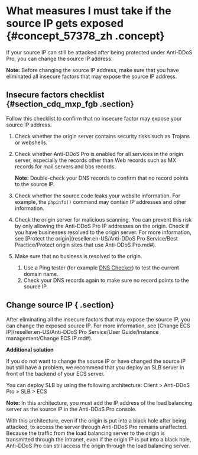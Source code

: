 # What measures I must take if the source IP gets exposed {#concept_57378_zh .concept}

If your source IP can still be attacked after being protected under Anti-DDoS Pro, you can change the source IP address.

**Note:** Before changing the source IP address, make sure that you have eliminated all insecure factors that may expose the source IP address.

## Insecure factors checklist {#section_cdq_mxp_fgb .section}

Follow this checklist to confirm that no insecure factor may expose your source IP address.

1.  Check whether the origin server contains security risks such as Trojans or webshells.
2.  Check whether Anti-DDoS Pro is enabled for all services in the origin server, especially the records other than Web records such as MX records for mail servers and bbs records.

    **Note:** Double-check your DNS records to confirm that no record points to the source IP.

3.  Check whether the source code leaks your website information. For example, the `phpinfo()` command may contain IP addresses and other information.
4.  Check the origin server for malicious scanning. You can prevent this risk by only allowing the Anti-DDoS Pro IP addresses on the origin. Check if you have businesses resolved to the origin server. For more information, see [Protect the origin](reseller.en-US/Anti-DDoS Pro Service/Best Practice/Protect origin sites that use Anti-DDoS Pro.md#).
5.  Make sure that no business is resolved to the origin.
    1.  Use a Ping tester \(for example [DNS Checker](https://dnschecker.org/)\) to test the current domain name.
    2.  Check your DNS records again to make sure no record points to the source IP.

## Change source IP { .section}

After eliminating all the insecure factors that may expose the source IP, you can change the exposed source IP. For more information, see [Change ECS IP](reseller.en-US/Anti-DDoS Pro Service/User Guide/Instance management/Change ECS IP.md#).

**Additional solution**

If you do not want to change the source IP or have changed the source IP but still have a problem, we recommend that you deploy an SLB server in front of the backend of your ECS server.

You can deploy SLB by using the following architecture: Client \> Anti-DDoS Pro \> SLB \> ECS

**Note:** In this architecture, you must add the IP address of the load balancing server as the source IP in the Anti-DDoS Pro console.

With this architecture, even if the origin is put into a black hole after being attacked, to access the server through Anti-DDoS Pro remains unaffected. Because the traffic from the load balancing server to the origin is transmitted through the intranet, even if the origin IP is put into a black hole, Anti-DDoS Pro can still access the origin through the load balancing server.

